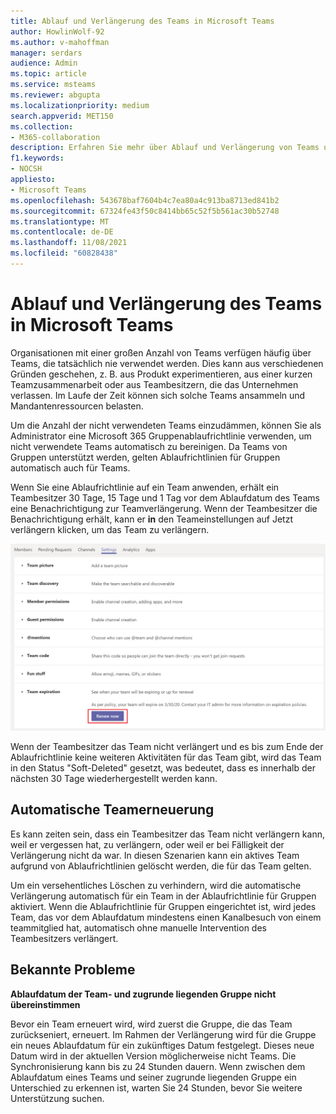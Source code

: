 ```yaml
---
title: Ablauf und Verlängerung des Teams in Microsoft Teams
author: HowlinWolf-92
ms.author: v-mahoffman
manager: serdars
audience: Admin
ms.topic: article
ms.service: msteams
ms.reviewer: abgupta
ms.localizationpriority: medium
search.appverid: MET150
ms.collection:
- M365-collaboration
description: Erfahren Sie mehr über Ablauf und Verlängerung von Teams und darüber, wie Sie Microsoft 365-Ablaufrichtlinie für Gruppen verwenden, um nicht verwendete Teams automatisch in einem Microsoft Teams.
f1.keywords:
- NOCSH
appliesto:
- Microsoft Teams
ms.openlocfilehash: 543678baf7604b4c7ea80a4c913ba8713ed841b2
ms.sourcegitcommit: 67324fe43f50c8414bb65c52f5b561ac30b52748
ms.translationtype: MT
ms.contentlocale: de-DE
ms.lasthandoff: 11/08/2021
ms.locfileid: "60828438"
---
```

# <a name="team-expiration-and-renewal-in-microsoft-teams"></a>Ablauf und Verlängerung des Teams in Microsoft Teams

Organisationen mit einer großen Anzahl von Teams verfügen häufig über Teams, die tatsächlich nie verwendet werden. Dies kann aus verschiedenen Gründen geschehen, z. B. aus Produkt experimentieren, aus einer kurzen Teamzusammenarbeit oder aus Teambesitzern, die das Unternehmen verlassen. Im Laufe der Zeit können sich solche Teams ansammeln und Mandantenressourcen belasten.  

Um die Anzahl der nicht verwendeten Teams einzudämmen, können Sie als Administrator eine Microsoft 365 Gruppenablaufrichtlinie verwenden, um nicht verwendete Teams automatisch zu bereinigen. [](/microsoft-365/admin/create-groups/office-365-groups-expiration-policy) Da Teams von Gruppen unterstützt werden, gelten Ablaufrichtlinien für Gruppen automatisch auch für Teams.

Wenn Sie eine Ablaufrichtlinie auf ein Team anwenden, erhält ein Teambesitzer 30 Tage, 15 Tage und 1 Tag vor dem Ablaufdatum des Teams eine Benachrichtigung zur Teamverlängerung. Wenn der Teambesitzer die Benachrichtigung erhält, kann er **in** den Teameinstellungen auf Jetzt verlängern klicken, um das Team zu verlängern.

![Screenshot der Schaltfläche "Jetzt verlängern" zum Verlängern eines Teams in den Teameinstellungen](media/team-expiration.png "Screenshot der Schaltfläche &quot;Jetzt verlängern&quot; zum Verlängern eines Teams in den Teameinstellungen")

Wenn der Teambesitzer das Team nicht verlängert und es bis zum Ende der Ablaufrichtlinie keine weiteren Aktivitäten für das Team gibt, wird das Team in den Status "Soft-Deleted" gesetzt, was bedeutet, dass es innerhalb der nächsten 30 Tage wiederhergestellt werden kann.

## <a name="team-auto-renewal"></a>Automatische Teamerneuerung

Es kann zeiten sein, dass ein Teambesitzer das Team nicht verlängern kann, weil er vergessen hat, zu verlängern, oder weil er bei Fälligkeit der Verlängerung nicht da war. In diesen Szenarien kann ein aktives Team aufgrund von Ablaufrichtlinien gelöscht werden, die für das Team gelten.  

Um ein versehentliches Löschen zu verhindern, wird die automatische Verlängerung automatisch für ein Team in der Ablaufrichtlinie für Gruppen aktiviert. Wenn die Ablaufrichtlinie für Gruppen eingerichtet ist, wird jedes Team, das vor dem Ablaufdatum mindestens einen Kanalbesuch von einem teammitglied hat, automatisch ohne manuelle Intervention des Teambesitzers verlängert.

## <a name="known-issues"></a>Bekannte Probleme

**Ablaufdatum der Team- und zugrunde liegenden Gruppe nicht übereinstimmen**

Bevor ein Team erneuert wird, wird zuerst die Gruppe, die das Team zurückseniert, erneuert. Im Rahmen der Verlängerung wird für die Gruppe ein neues Ablaufdatum für ein zukünftiges Datum festgelegt. Dieses neue Datum wird in der aktuellen Version möglicherweise nicht Teams. Die Synchronisierung kann bis zu 24 Stunden dauern. Wenn zwischen dem Ablaufdatum eines Teams und seiner zugrunde liegenden Gruppe ein Unterschied zu erkennen ist, warten Sie 24 Stunden, bevor Sie weitere Unterstützung suchen.